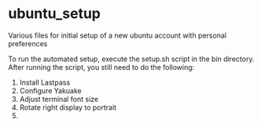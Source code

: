 ubuntu_setup
============

Various files for initial setup of a new ubuntu account with personal preferences

To run the automated setup, execute the setup.sh script in the bin directory.
After running the script, you still need to do the following:

  1. Install Lastpass
  2. Configure Yakuake
  3. Adjust terminal font size
  4. Rotate right display to portrait
  5. 

